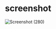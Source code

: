 
# screenshot 

![Screenshot (280)](https://github.com/guptaravimp/Password--Generator-webapp/assets/142169363/a4af7d8d-54b1-4fef-97e7-aac3df1e1918)
